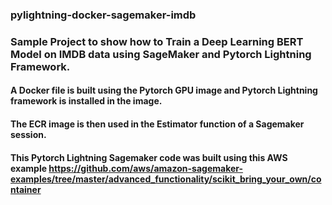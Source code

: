 ### pylightning-docker-sagemaker-imdb
### Sample Project to show how to Train a Deep Learning BERT Model on IMDB data using SageMaker and Pytorch Lightning Framework.
#### A Docker file is built using the Pytorch GPU image and Pytorch Lightning framework is installed in the image.
#### The ECR image is then used in the Estimator function of a Sagemaker session.
#### This Pytorch Lightning Sagemaker code was built using this AWS example https://github.com/aws/amazon-sagemaker-examples/tree/master/advanced_functionality/scikit_bring_your_own/container
